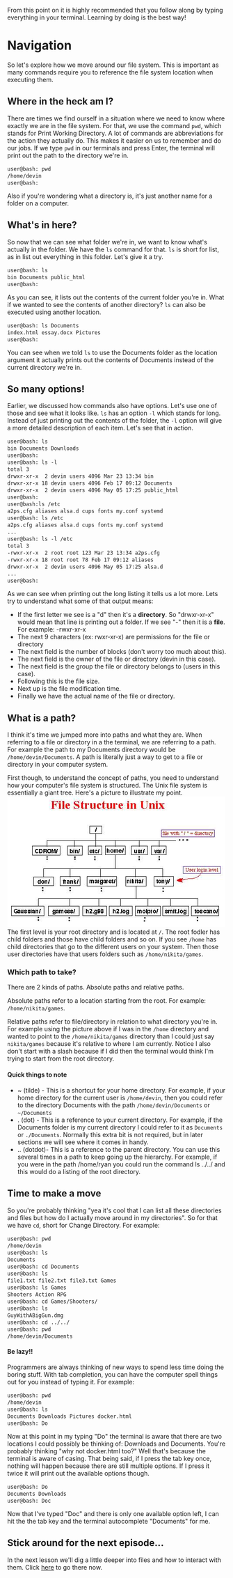 From this point on it is highly recommended that you follow along by typing everything in your terminal. Learning by doing is the best way!  

# Navigation
So let's explore how we move around our file system. This is important as many commands require you to reference the file system location when executing them.

## Where in the heck am I?
There are times we find ourself in a situation where we need to know where exactly we are in the file system. For that, we use the command `pwd`, which stands for Print Working Directory. A lot of commands are abbreviations for the action they actually do. This makes it easier on us to remember and do our jobs. If we type `pwd` in our terminals and press Enter, the terminal will print out the path to the directory we're in.

```console
user@bash: pwd
/home/devin
user@bash: 
```

Also if you're wondering what a directory is, it's just another name for a folder on a computer.

## What's in here?
So now that we can see what folder we're in, we want to know what's actually in the folder. We have the `ls` command for that. `ls` is short for list, as in list out everything in this folder. Let's give it a try.

```console
user@bash: ls
bin Documents public_html
user@bash: 
```
As you can see, it lists out the contents of the current folder you're in. What if we wanted to see the contents of another directory? `ls` can also be executed using another location.

```console
user@bash: ls Documents
index.html essay.docx Pictures
user@bash: 
```
You can see when we told `ls` to use the Documents folder as the location argument it actually prints out the contents of Documents instead of the current directory we're in.

## So many options!
Earlier, we discussed how commands also have options. Let's use one of those and see what it looks like. `ls` has an option `-l` which stands for long. Instead of just printing out the contents of the folder, the `-l` option will give a more detailed description of each item. Let's see that in action.

```console
user@bash: ls
bin Documents Downloads
user@bash:
user@bash: ls -l
total 3
drwxr-xr-x  2 devin users 4096 Mar 23 13:34 bin  
drwxr-xr-x 18 devin users 4096 Feb 17 09:12 Documents  
drwxr-xr-x  2 devin users 4096 May 05 17:25 public_html  
user@bash:
user@bash:ls /etc  
a2ps.cfg aliases alsa.d cups fonts my.conf systemd  
user@bash: ls /etc  
a2ps.cfg aliases alsa.d cups fonts my.conf systemd  
...  
user@bash: ls -l /etc  
total 3  
-rwxr-xr-x  2 root root 123 Mar 23 13:34 a2ps.cfg  
-rwxr-xr-x 18 root root 78 Feb 17 09:12 aliases  
drwxr-xr-x  2 devin users 4096 May 05 17:25 alsa.d  
...  
user@bash: 
```

As we can see when printing out the long listing it tells us a lot more. Lets try to understand what some of that output means:

* If the first letter we see is a "d" then it's a __directory__. So "drwxr-xr-x" would mean that line is printing out a folder. If we see "-" then it is a __file__. For example: -rwxr-xr-x
* The next 9 characters (ex: rwxr-xr-x) are permissions for the file or directory
* The next field is the number of blocks (don't worry too much about this).
* The next field is the owner of the file or directory (devin in this case).
* The next field is the group the file or directory belongs to (users in this case).
* Following this is the file size.
* Next up is the file modification time.
* Finally we have the actual name of the file or directory.

## What is a path?
I think it's time we jumped more into paths and what they are. When referring to a file or directory in a the terminal, we are referring to a path. For example the path to my Documents directory would be `/home/devin/Documents`. A path is literally just a way to get to a file or directory in your computer system.  

First though, to understand the concept of paths, you need to understand how your computer's file system is structured. The Unix file system is essentially a giant tree. Here's a picture to illustrate my point.
![Unix File System](./images/unix-fs.jpg)  
The first level is your root directory and is located at `/`. The root fodler has child folders and those have child folders and so on. If you see `/home` has child directories that go to the different users on your system. Then those user directories have that users folders such as `/home/nikita/games`.  

### Which path to take?
There are 2 kinds of paths. Absolute paths and relative paths.  

Absolute paths refer to a location starting from the root. For example: `/home/nikita/games`.  

Relative paths refer to file/directory in relation to what directory you're in. For example using the picture above if I was in the `/home` directory and wanted to point to the `/home/nikita/games` directory than I could just say `nikita/games` because it's relative to where I am currently. Notice I also don't start with a slash because if I did then the terminal would think I'm trying to start from the root directory. 

#### Quick things to note

* ~ (tilde) - This is a shortcut for your home directory. For example, if your home directory for the current user is `/home/devin`, then you could refer to the directory Documents with the path `/home/devin/Documents` or `~/Documents`
* . (dot) - This is a reference to your current directory. For example, if the Documents folder is my current directory I could refer to it as `Documents` or `./Documents`. Normally this extra bit is not required, but in later sections we will see where it comes in handy.
* .. (dotdot)- This is a reference to the parent directory. You can use this several times in a path to keep going up the hierarchy. For example, if you were in the path /home/ryan you could run the command ls ../../ and this would do a listing of the root directory.  

## Time to make a move
So you're probably thinking "yea it's cool that I can list all these directories and files but how do I actually move around in my directories". So for that we have `cd`, short for Change Directory. For example:

```console
user@bash: pwd
/home/devin
user@bash: ls
Documents
user@bash: cd Documents
user@bash: ls
file1.txt file2.txt file3.txt Games
user@bash: ls Games
Shooters Action RPG
user@bash: cd Games/Shooters/
user@bash: ls
GuyWithABigGun.dmg
user@bash: cd ../../
user@bash: pwd
/home/devin/Documents
```

#### Be lazy!!
Programmers are always thinking of new ways to spend less time doing the boring stuff. With tab completion, you can have the computer spell things out for you instead of typing it. For example:  
```console
user@bash: pwd
/home/devin
user@bash: ls
Documents Downloads Pictures docker.html
user@bash: Do
```

Now at this point in my typing "Do" the terminal is aware that there are two locations I could possibly be thinking of: Downloads and Documents. You're probably thinking "why not docker.html too?" Well that's because the terminal is aware of casing. That being said, if I press the tab key once, nothing will happen because there are still multiple options. If I press it twice it will print out the available options though.  
```console
user@bash: Do
Documents Downloads
user@bash: Doc
```
Now that I've typed "Doc" and there is only one available option left, I can hit the the tab key and the terminal autocomplete "Documents" for me.


## Stick around for the next episode...
In the next lesson we'll dig a little deeper into files and how to interact with them. Click [here](https://github.com/WeBuildBlack/unix-lessons/blob/master/3-FILES.md) to go there now.
